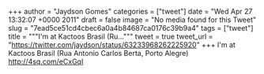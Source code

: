 
+++
author = "Jaydson Gomes"
categories = ["tweet"]
date = "Wed Apr 27 13:32:07 +0000 2011"
draft = false
image = "No media found for this Tweet"
slug = "7ead5ce51cd4cbec6a0a4b84687ca0176c39b9a4"
tags = ["tweet"]
title = """I'm at Kactoos Brasil (Ru..."""
tweet = true
tweet_url = "https://twitter.com/jaydson/status/63233968262225920"
+++
I'm at Kactoos Brasil (Rua Antonio Carlos Berta, Porto Alegre) http://4sq.com/eCxGqI
